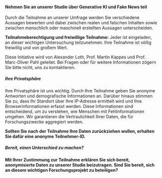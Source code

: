#### Nehmen Sie an unserer Studie über Generative KI und Fake News teil

Durch die Teilnahme an unserer Umfrage werden Sie verschiedene Aussagen bewerten und dabei zwischen realen und falschen Inhalten sowie zwischen menschlich oder maschinell erstellten Aussagen unterscheiden.

**Teilnahmeberechtigung und freiwillige Teilnahme:** Jeder ist eingeladen, an dieser wichtigen Untersuchung teilzunehmen. Ihre Teilnahme ist völlig freiwillig und von großem Wert.

Diese Initiative wird von Alexander Loth, Prof. Martin Kappes und Prof. Marc-Oliver Pahl geleitet. Bei Fragen oder für weitere Informationen zögern Sie bitte nicht, uns zu kontaktieren.

##### Ihre Privatsphäre

Ihre Privatsphäre ist uns wichtig. Durch Ihre Teilnahme geben Sie anonyme Antworten und demografische Informationen an. Darüber hinaus stimmen Sie zu, dass Ihr Standort über Ihre IP-Adresse ermittelt wird und Ihre Browserinformationen erfasst werden. Diese Informationen sind entscheidend, um zu verstehen, wie Menschen mit Fehlinformationen umgehen. Wir garantieren die Vertraulichkeit Ihrer Daten, die für Forschungszwecke aggregiert werden.

**Sollten Sie nach der Teilnahme Ihre Daten zurückziehen wollen, erhalten Sie dafür eine anonyme Teilnehmer-ID.**

##### Bereit, einen Unterschied zu machen?

**Mit Ihrer Zustimmung zur Teilnahme erklären Sie sich bereit, anonymisierte Daten zu unserer Studie beizutragen. Sind Sie bereit, sich an diesem wichtigen Forschungsprojekt zu beteiligen?**
